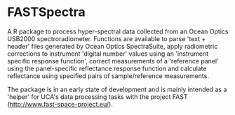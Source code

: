 # FASTSpectra
A R package to process hyper-spectral data collected from an Ocean Optics USB2000 spectroradiometer. 
Functions are available to parse 'text + header' files generated by Ocean Optics SpectraSuite, apply radiometric corrections to instrument 'digital number' values using an 'instrument specific response function', correct measurements of a 'reference panel' using the panel-specific reflectance response function and calculate reflectance using specified pairs of sample/reference measurements.

The package is in an early state of development and is mainly intended as a 'helper' for UCA's data processing tasks with the project FAST (http://www.fast-space-project.eu/).  
